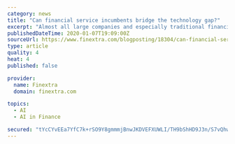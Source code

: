 ```yaml
---
category: news
title: "Can financial service incumbents bridge the technology gap?"
excerpt: "Almost all large companies and especially traditional financial service companies can clearly not follow this pace. Apart from some smaller new players and some smaller (often marketing stunts) projects in larger financial institutions, the dominant technology used to process financial transactions still dates from the 90’s and even those ..."
publishedDateTime: 2020-01-07T19:09:00Z
sourceUrl: https://www.finextra.com/blogposting/18304/can-financial-service-incumbents-bridge-the-technology-gap
type: article
quality: 4
heat: 4
published: false

provider:
  name: Finextra
  domain: finextra.com

topics:
  - AI
  - AI in Finance

secured: "tYcCYvEEa7YfC7k+rSO9Y8gmmmjBnwJKDVEFXUWLI/TH9bShHD9J3n/S7vQhwP+mn2T9GjKcxhEvRVc1MPwuEQ8iDZ/q29GcYhOxMCY11VrR9JgQSdmSpytGwy5nc4tvN0W587nk7bQeRQf/9FedpcNBLM+VnqX123DP02nIRolipJsxvSTz9pj97EqH2QfHaWwA9l4IBe6hh6+6BqzAevadoFkVSaV/rDfV7p3l7vcM06cxt7x1THA8Q/dPLRsJ6waTX78HcmYXT9TUDLwCkXcLFLK1iFnraT4iJja3R1Dvlc6y0W1BzeDNu/nsPH+sD7SfLbhifBGLLf1uelFG78C/vM6vSEa5lfD0/wxzh8KIdk8KUbfcfZ820tqearALInMW4DAD4n0wWtK4ukl0SAxPF/e5HKJyu0BDhU54TAiejcAByQ8G2GWIjhS6s9K+IORD/VwPz+ik5DuzAklzEw==;a4eEvXc/k7utF1u0YR5vrA=="
---
```


